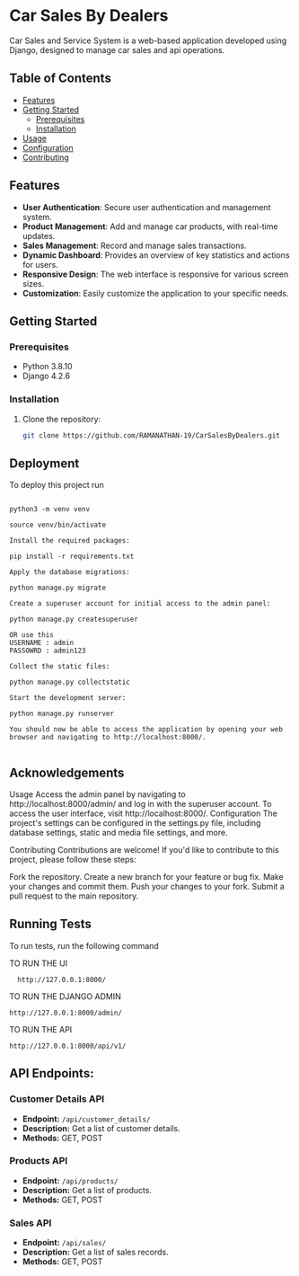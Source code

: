 
# Car Sales By Dealers

Car Sales and Service System is a web-based application developed using Django, designed to manage car sales and api operations.

## Table of Contents
- [Features](#features)
- [Getting Started](#getting-started)
  - [Prerequisites](#prerequisites)
  - [Installation](#installation)
- [Usage](#usage)
- [Configuration](#configuration)
- [Contributing](#contributing)

## Features

- **User Authentication**: Secure user authentication and management system.
- **Product Management**: Add and manage car products, with real-time updates.
- **Sales Management**: Record and manage sales transactions.
- **Dynamic Dashboard**: Provides an overview of key statistics and actions for users.
- **Responsive Design**: The web interface is responsive for various screen sizes.
- **Customization**: Easily customize the application to your specific needs.

## Getting Started

### Prerequisites

- Python 3.8.10
- Django 4.2.6

### Installation

1. Clone the repository:

   ```bash
   git clone https://github.com/RAMANATHAN-19/CarSalesByDealers.git


## Deployment

To deploy this project run

```Create a virtual environment (optional but recommended):

python3 -m venv venv

source venv/bin/activate

Install the required packages:

pip install -r requirements.txt

Apply the database migrations:

python manage.py migrate

Create a superuser account for initial access to the admin panel:

python manage.py createsuperuser

OR use this
USERNAME : admin
PASSOWRD : admin123

Collect the static files:

python manage.py collectstatic

Start the development server:

python manage.py runserver

You should now be able to access the application by opening your web browser and navigating to http://localhost:8000/.


```


## Acknowledgements

 Usage
Access the admin panel by navigating to http://localhost:8000/admin/ and log in with the superuser account.
To access the user interface, visit http://localhost:8000/.
Configuration
The project's settings can be configured in the settings.py file, including database settings, static and media file settings, and more.

Contributing
Contributions are welcome! If you'd like to contribute to this project, please follow these steps:

Fork the repository.
Create a new branch for your feature or bug fix.
Make your changes and commit them.
Push your changes to your fork.
Submit a pull request to the main repository.

## Running Tests

To run tests, run the following command

  TO RUN THE UI
```
  http://127.0.0.1:8000/
```

TO RUN THE DJANGO ADMIN
```
http://127.0.0.1:8000/admin/
```

  TO RUN THE API
```
http://127.0.0.1:8000/api/v1/
```
## API Endpoints:

### Customer Details API

- **Endpoint:** `/api/customer_details/`
- **Description:** Get a list of customer details.
- **Methods:** GET, POST

### Products API

- **Endpoint:** `/api/products/`
- **Description:** Get a list of products.
- **Methods:** GET, POST

### Sales API

- **Endpoint:** `/api/sales/`
- **Description:** Get a list of sales records.
- **Methods:** GET, POST

